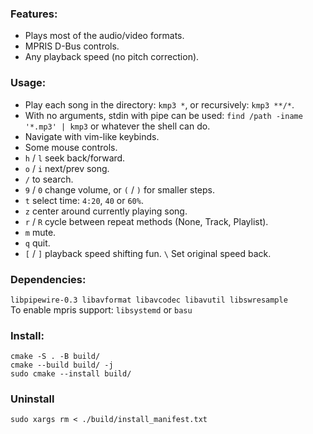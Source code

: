 ### Features:
- Plays most of the audio/video formats.
- MPRIS D-Bus controls.
- Any playback speed (no pitch correction).

### Usage:
- Play each song in the directory: `kmp3 *`, or recursively: `kmp3 **/*`.
- With no arguments, stdin with pipe can be used: `find /path -iname '*.mp3' | kmp3` or whatever the shell can do.
- Navigate with vim-like keybinds.
- Some mouse controls.
- `h` / `l` seek back/forward.
- `o` / `i` next/prev song.
- `/` to search.
- `9` / `0` change volume, or `(` / `)` for smaller steps.
- `t` select time: `4:20`, `40` or `60%`.
- `z` center around currently playing song.
- `r` / `R` cycle between repeat methods (None, Track, Playlist).
- `m` mute.
- `q` quit.
- `[` / `]` playback speed shifting fun. `\` Set original speed back.

### Dependencies:
`libpipewire-0.3 libavformat libavcodec libavutil libswresample`\
To enable mpris support: `libsystemd` or `basu`

### Install:
```
cmake -S . -B build/
cmake --build build/ -j
sudo cmake --install build/
```

### Uninstall
```
sudo xargs rm < ./build/install_manifest.txt
```
